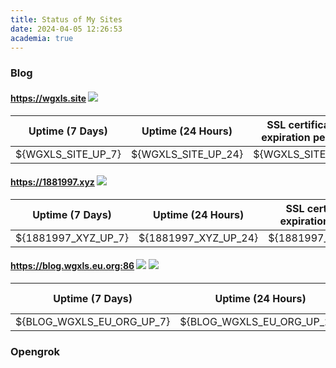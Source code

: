 ```yaml
---
title: Status of My Sites 
date: 2024-04-05 12:26:53
academia: true
---
```



### Blog

#### https://wgxls.site ![](https://cdn.jsdelivr.net/gh/WANG-Guangxin/wang-guangxin.github.io/img/${STATUS_WGXLS_SITE}.svg)

|  Uptime (7 Days)   |  Uptime (24 Hours)  | SSL certificate expiration period |
| :----------------: | :-----------------: | :-------------------------------: |
| ${WGXLS_SITE_UP_7} | ${WGXLS_SITE_UP_24} |         ${WGXLS_SITE_SSL}         |

#### https://1881997.xyz ![](https://cdn.jsdelivr.net/gh/WANG-Guangxin/wang-guangxin.github.io/img/${STATUS_1881997_XYZ}.svg)

|  Uptime (7 Days)   |  Uptime (24 Hours)  | SSL certificate expiration period |
| :----------------: | :-----------------: | :-------------------------------: |
| ${1881997_XYZ_UP_7} | ${1881997_XYZ_UP_24} |         ${1881997_XYZ_SSL}         |

#### https://blog.wgxls.eu.org:86 ![](https://cdn.jsdelivr.net/gh/WANG-Guangxin/wang-guangxin.github.io/img/${STATUS_BLOG_WGXLS_EU_ORG}.svg) ![](https://cdn.jsdelivr.net/gh/WANG-Guangxin/wang-guangxin.github.io/img/China-Friendly-green.svg.svg) 

|  Uptime (7 Days)   |  Uptime (24 Hours)  | SSL certificate expiration period |
| :----------------: | :-----------------: | :-------------------------------: |
| ${BLOG_WGXLS_EU_ORG_UP_7} | ${BLOG_WGXLS_EU_ORG_UP_24} |         ${BLOG_WGXLS_EU_ORG_SSL}         |

### Opengrok